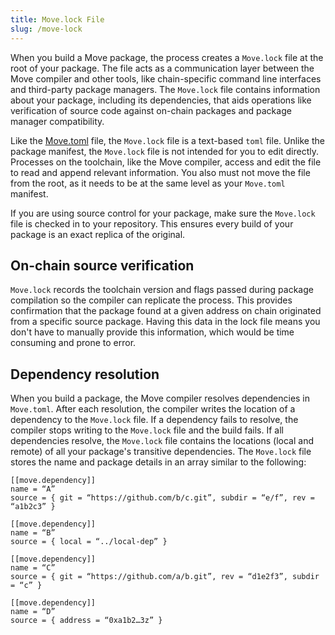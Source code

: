 ```yaml
---
title: Move.lock File
slug: /move-lock
---
```


When you build a Move package, the process creates a `Move.lock` file at the root of your package. The file acts as a communication layer between the Move compiler and other tools, like chain-specific command line interfaces and third-party package managers. The `Move.lock` file contains information about your package, including its dependencies, that aids operations like verification of source code against on-chain packages and package manager compatibility.

Like the [Move.toml](move-toml.md) file, the `Move.lock` file is a text-based `toml` file. Unlike the package manifest, the `Move.lock` file is not intended for you to edit directly. Processes on the toolchain, like the Move compiler, access and edit the file to read and append relevant information. You also must not move the file from the root, as it needs to be at the same level as your `Move.toml` manifest.

If you are using source control for your package, make sure the `Move.lock` file is checked in to your repository. This ensures every build of your package is an exact replica of the original.

## On-chain source verification

`Move.lock` records the toolchain version and flags passed during package compilation so the compiler can replicate the process. This provides confirmation that the package found at a given address on chain originated from a specific source package. Having this data in the lock file means you don't have to manually provide this information, which would be time consuming and prone to error.

## Dependency resolution

When you build a package, the Move compiler resolves dependencies in `Move.toml`. After each resolution, the compiler writes the location of a dependency to the `Move.lock` file. If a dependency fails to resolve, the compiler stops writing to the `Move.lock` file and the build fails. If all dependencies resolve, the `Move.lock` file contains the locations (local and remote) of all your package's transitive dependencies. The `Move.lock` file stores the name and package details in an array similar to the following:

```
[[move.dependency]]
name = “A”
source = { git = “https://github.com/b/c.git”, subdir = “e/f”, rev = “a1b2c3” }

[[move.dependency]]
name = “B”
source = { local = “../local-dep” }

[[move.dependency]]
name = “C”
source = { git = “https://github.com/a/b.git”, rev = “d1e2f3”, subdir = “c” }

[[move.dependency]]
name = “D”
source = { address = “0xa1b2…3z” }
```
